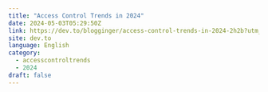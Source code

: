 ```yaml
---
title: "Access Control Trends in 2024"
date: 2024-05-03T05:29:50Z
link: https://dev.to/blogginger/access-control-trends-in-2024-2h2b?utm_medium=RSS&utm_source=news.12bit.vn
site: dev.to
language: English
category:
  - accesscontroltrends
  - 2024
draft: false
---
```

